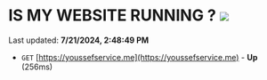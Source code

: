 # IS MY WEBSITE RUNNING ? [![](https://img.shields.io/static/v1?label=Sponsor&message=%E2%9D%A4&logo=GitHub&color=%23fe8e86)](https://github.com/sponsors/Youssef-Lehmam)

Last updated: **7/21/2024, 2:48:49 PM**

- `GET` [https://youssefservice.me](https://youssefservice.me) - **Up** (256ms)
